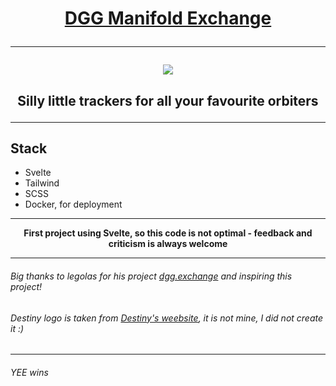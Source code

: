 <h1 align="center"><u><b> DGG Manifold Exchange </b></u>

---

<p align="center">
<img src="https://cdn.destiny.gg/2.55.1/emotes/5c2bbe330b357.png" />

<h2 align="center"> Silly little trackers for all your favourite orbiters 

---

## Stack
- Svelte
- Tailwind
- SCSS
- Docker, for deployment

---

<p align="center"><b>First project using Svelte, so this code is not optimal - feedback and criticism is always welcome

---

###### Big thanks to legolas for his project <a href="https://dgg.exchange">dgg.exchange</a> and inspiring this project!

###### Destiny logo is taken from <a href="https://destiny.gg">Destiny's weebsite</a>, it is not mine, I did not create it :)

---

###### YEE wins
